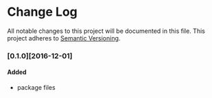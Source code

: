 # Change Log
All notable changes to this project will be documented in this file.
This project adheres to [Semantic Versioning](http://semver.org/).

### [0.1.0][2016-12-01]

#### Added
- package files
